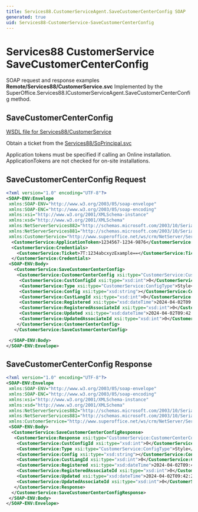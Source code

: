 ```yaml
---
title: Services88.CustomerServiceAgent.SaveCustomerCenterConfig SOAP
generated: true
uid: Services88-CustomerService-SaveCustomerCenterConfig
---
```


# Services88 CustomerService SaveCustomerCenterConfig

SOAP request and response examples **Remote/Services88/CustomerService.svc**
Implemented by the <see cref="M:SuperOffice.Services88.ICustomerServiceAgent.SaveCustomerCenterConfig">SuperOffice.Services88.ICustomerServiceAgent.SaveCustomerCenterConfig</see> method.

## SaveCustomerCenterConfig





[WSDL file for Services88/CustomerService](../Services88-CustomerService.md)

Obtain a ticket from the [Services88/SoPrincipal.svc](../SoPrincipal/index.md)

Application tokens must be specified if calling an Online installation. ApplicationTokens are not checked for on-site installations.

## SaveCustomerCenterConfig Request

```xml
<?xml version="1.0" encoding="UTF-8"?>
<SOAP-ENV:Envelope
 xmlns:SOAP-ENV="http://www.w3.org/2003/05/soap-envelope"
 xmlns:SOAP-ENC="http://www.w3.org/2003/05/soap-encoding"
 xmlns:xsi="http://www.w3.org/2001/XMLSchema-instance"
 xmlns:xsd="http://www.w3.org/2001/XMLSchema"
 xmlns:NetServerServices882="http://schemas.microsoft.com/2003/10/Serialization/Arrays"
 xmlns:NetServerServices881="http://schemas.microsoft.com/2003/10/Serialization/"
 xmlns:CustomerService="http://www.superoffice.net/ws/crm/NetServer/Services88">
  <CustomerService:ApplicationToken>1234567-1234-9876</CustomerService:ApplicationToken>
  <CustomerService:Credentials>
    <CustomerService:Ticket>7T:1234abcxyzExample==</CustomerService:Ticket>
  </CustomerService:Credentials>
 <SOAP-ENV:Body>
   <CustomerService:SaveCustomerCenterConfig>
    <CustomerService:CustomerCenterConfig xsi:type="CustomerService:CustomerCenterConfig">
     <CustomerService:CustConfigId xsi:type="xsd:int">0</CustomerService:CustConfigId>
     <CustomerService:Type xsi:type="CustomerService:ConfigType">Style</CustomerService:Type>
     <CustomerService:Config xsi:type="xsd:string"></CustomerService:Config>
     <CustomerService:CustLangId xsi:type="xsd:int">0</CustomerService:CustLangId>
     <CustomerService:Registered xsi:type="xsd:dateTime">2024-04-02T09:42:20Z</CustomerService:Registered>
     <CustomerService:RegisteredAssociateId xsi:type="xsd:int">0</CustomerService:RegisteredAssociateId>
     <CustomerService:Updated xsi:type="xsd:dateTime">2024-04-02T09:42:20Z</CustomerService:Updated>
     <CustomerService:UpdatedAssociateId xsi:type="xsd:int">0</CustomerService:UpdatedAssociateId>
    </CustomerService:CustomerCenterConfig>
   </CustomerService:SaveCustomerCenterConfig>

 </SOAP-ENV:Body>
</SOAP-ENV:Envelope>

```


## SaveCustomerCenterConfig Response

```xml
<?xml version="1.0" encoding="UTF-8"?>
<SOAP-ENV:Envelope
 xmlns:SOAP-ENV="http://www.w3.org/2003/05/soap-envelope"
 xmlns:SOAP-ENC="http://www.w3.org/2003/05/soap-encoding"
 xmlns:xsi="http://www.w3.org/2001/XMLSchema-instance"
 xmlns:xsd="http://www.w3.org/2001/XMLSchema"
 xmlns:NetServerServices882="http://schemas.microsoft.com/2003/10/Serialization/Arrays"
 xmlns:NetServerServices881="http://schemas.microsoft.com/2003/10/Serialization/"
 xmlns:CustomerService="http://www.superoffice.net/ws/crm/NetServer/Services88">
 <SOAP-ENV:Body>
  <CustomerService:SaveCustomerCenterConfigResponse>
   <CustomerService:Response xsi:type="CustomerService:CustomerCenterConfig">
    <CustomerService:CustConfigId xsi:type="xsd:int">0</CustomerService:CustConfigId>
    <CustomerService:Type xsi:type="CustomerService:ConfigType">Style</CustomerService:Type>
    <CustomerService:Config xsi:type="xsd:string"></CustomerService:Config>
    <CustomerService:CustLangId xsi:type="xsd:int">0</CustomerService:CustLangId>
    <CustomerService:Registered xsi:type="xsd:dateTime">2024-04-02T09:42:20Z</CustomerService:Registered>
    <CustomerService:RegisteredAssociateId xsi:type="xsd:int">0</CustomerService:RegisteredAssociateId>
    <CustomerService:Updated xsi:type="xsd:dateTime">2024-04-02T09:42:20Z</CustomerService:Updated>
    <CustomerService:UpdatedAssociateId xsi:type="xsd:int">0</CustomerService:UpdatedAssociateId>
   </CustomerService:Response>
  </CustomerService:SaveCustomerCenterConfigResponse>
 </SOAP-ENV:Body>
</SOAP-ENV:Envelope>

```

